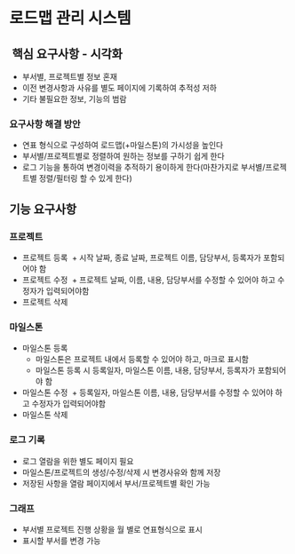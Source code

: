 #  로드맵 관리 시스템

##  핵심 요구사항 - 시각화
- 부서별, 프로젝트별 정보 혼재
- 이전 변경사항과 사유를 별도 페이지에 기록하여 추적성 저하
- 기타 불필요한 정보, 기능의 범람

### 요구사항 해결 방안
- 연표 형식으로 구성하여 로드맵(+마일스톤)의 가시성을 높인다
- 부서별/프로젝트별로 정렬하여 원하는 정보를 구하기 쉽게 한다
- 로그 기능을 통하여 변경이력을 추적하기 용이하게 한다(마찬가지로 부서별/프로젝트별 정렬/필터링 할 수 있게 한다)

## 기능 요구사항

### 프로젝트
- 프로젝트 등록
  + 시작 날짜, 종료 날짜, 프로젝트 이름, 담당부서, 등록자가 포함되어야 함 
- 프로젝트 수정
  + 프로젝트 날짜, 이름, 내용, 담당부서를 수정할 수 있어야 하고 수정자가 입력되어야함
- 프로젝트 삭제
  
### 마일스톤
- 마일스톤 등록
	+ 마일스톤은 프로젝트 내에서 등록할 수 있어야 하고, 마크로 표시함
	+ 마일스톤 등록 시 등록일자, 마일스톤 이름, 내용, 담당부서, 등록자가 포함되어야 함 
- 마일스톤 수정
  + 등록일자, 마일스톤 이름, 내용, 담당부서를 수정할 수 있어야 하고 수정자가 입력되어야함
- 마일스톤 삭제

### 로그 기록
- 로그 열람을 위한 별도 페이지 필요
- 마일스톤/프로젝트의 생성/수정/삭제 시 변경사유와 함께 저장
- 저장된 사항을 열람 페이지에서 부서/프로젝트별 확인 가능

### 그래프
- 부서별 프로젝트 진행 상황을 월 별로 연표형식으로 표시
- 표시할 부서를 변경 가능
